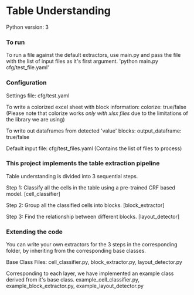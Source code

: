 # Table Understanding 
Python version: 3

### To run
To run a file against the default extractors, use main.py and pass the file with the list of input files as 
it's first argument.
'python main.py cfg/test_file.yaml'


### Configuration
Settings file: cfg/test.yaml

To write a colorized excel sheet with block information:
   colorize: true/false
   (Please note that colorize works *only with xlsx files* due to the limitations of the library we are using)

To write out dataframes from detected 'value' blocks:
   output_dataframe: true/false

Default input file: cfg/test_files.yaml
    (Contains the list of files to process)


### This project implements the table extraction pipeline
Table understanding is divided into 3 sequential steps.

Step 1: Classify all the cells in the table using a pre-trained CRF based model. [cell_classifier]

Step 2: Group all the classified cells into blocks. [block_extractor]

Step 3: Find the relationship between different blocks. [layout_detector]

### Extending the code
You can write your own extractors for the 3 steps in the corresponding folder, by inheriting from the corresponding base classes.

Base Class Files:
cell_classifier.py, block_extractor.py, layout_detector.py

Corresponding to each layer, we have implemented an example class derived from it's base class.
example_cell_classifier.py, example_block_extractor.py, example_layout_detector.py

